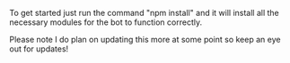 To get started just run the command "npm install" and it will install all the necessary modules for the bot to function correctly.

Please note I do plan on updating this more at some point so keep an eye out for updates!
